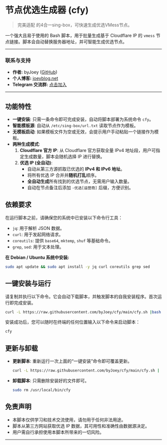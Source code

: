 # 节点优选生成器 (cfy)

> 完美适配  的4合一sing-box，可快速生成优选VMess节点。

一个强大且易于使用的 Bash 脚本，用于批量生成基于 Cloudflare IP 的 `vmess` 节点链接。脚本会自动替换服务器地址，并可智能生成优选节点。

---

### 联系与支持

* **作者:** byJoey ([GitHub](https://github.com/byJoey))
* **个人博客:** [joeyblog.net](https://joeyblog.net)
* **Telegram 交流群:** [点击加入](https://t.me/+ft-zI76oovgwNmRh)

---

## 功能特性

* **一键安装**: 只需一条命令即可完成安装，自动将脚本部署为系统命令 `cfy`。
* **智能模板源**: 自动从 `/etc/sing-box/url.txt` 读取节点作为模板。
* **无模板启动**: 如果模板文件为空或无效，会提示用户手动粘贴一个链接作为模板。
* **两种生成模式**:
    1.  **Cloudflare 官方 IP**: 从 Cloudflare 官方获取全量 IPv4 地址段，用户可指定生成数量，脚本会随机选择 IP 进行替换。
    2.  **优选 IP (全自动)**:
        * 自动从第三方源抓取已优选的 **IPv4 和 IPv6 地址**。
        * 将所有优选 IP 合并并**随机打乱**顺序。
        * **全自动生成**所有找到的优选节点，无需用户输入数量。
        * 自动在节点备注后添加 `-优选[运营商]` 后缀，方便识别。

## 依赖要求

在运行脚本之前，请确保您的系统中已安装以下命令行工具：

* `jq`: 用于解析 JSON 数据。
* `curl`: 用于发起网络请求。
* `coreutils`: 提供 `base64`, `mktemp`, `shuf` 等基础命令。
* `grep`, `sed`: 用于文本处理。

**在 Debian / Ubuntu 系统中安装:**
```bash
sudo apt update && sudo apt install -y jq curl coreutils grep sed
```

## 一键安装与运行

请复制并执行以下命令。它会自动下载脚本，并触发脚本的自我安装程序。首次运行即完成安装。

```bash
curl -L https://raw.githubusercontent.com/byJoey/cfy/main/cfy.sh |bash
```
安装成功后，您可以随时在终端的任何位置输入以下命令来启动脚本：
```bash
cfy
```

## 更新与卸载

* **更新脚本**: 重新运行一次上面的“一键安装”命令即可覆盖更新。
    ```bash
  curl -L https://raw.githubusercontent.com/byJoey/cfy/main/cfy.sh |  bash
    ```

* **卸载脚本**: 只需删除安装好的文件即可。
    ```bash
    sudo rm /usr/local/bin/cfy
    ```

## 免责声明

* 本脚本仅供学习和技术交流使用，请勿用于任何非法用途。
* 脚本从第三方网站获取优选 IP 数据，其可用性和准确性由数据源决定。
* 用户需自行承担使用本脚本所带来的一切风险。

---
